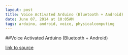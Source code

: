 ```yaml
---
layout: post
title: Voice Activated Arduino (Bluetooth + Android)
date: June 07, 2014 at 10:05AM
tags: arduino, android, voice, physicalcomputing
---
```

##Voice Activated Arduino (Bluetooth + Android)

[link to source](http://ift.tt/1tQwfAI) 

